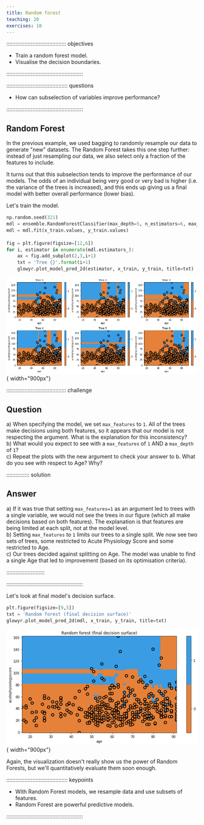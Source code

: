 ```yaml
---
title: Random forest
teaching: 20
exercises: 10
---
```


::::::::::::::::::::::::::::::::::::::: objectives

- Train a random forest model.
- Visualise the decision boundaries.

::::::::::::::::::::::::::::::::::::::::::::::::::

:::::::::::::::::::::::::::::::::::::::: questions

- How can subselection of variables improve performance?

::::::::::::::::::::::::::::::::::::::::::::::::::

## Random Forest

In the previous example, we used bagging to randomly resample our data to generate "new" datasets. The Random Forest takes this one step further: instead of just resampling our data, we also select only a fraction of the features to include.

It turns out that this subselection tends to improve the performance of our models. The odds of an individual being very good or very bad is higher (i.e. the variance of the trees is increased), and this ends up giving us a final model with better overall performance (lower bias).

Let's train the model.

```python
np.random.seed(321)
mdl = ensemble.RandomForestClassifier(max_depth=5, n_estimators=6, max_features=1)
mdl = mdl.fit(x_train.values, y_train.values)

fig = plt.figure(figsize=[12,6])
for i, estimator in enumerate(mdl.estimators_):    
    ax = fig.add_subplot(2,3,i+1)
    txt = 'Tree {}'.format(i+1)
    glowyr.plot_model_pred_2d(estimator, x_train, y_train, title=txt)
```

![](fig/section6-fig1.png){ width="900px"}

:::::::::::::::::::::::::::::::::::::::  challenge

## Question

a) When specifying the model, we set `max_features` to `1`. All of the trees make decisions using both features, so it appears that our model is not respecting the argument.  What is the explanation for this inconsistency?  
b) What would you expect to see with a `max_features` of `1` AND a `max_depth` of `1`?  
c) Repeat the plots with the new argument to check your answer to b. What do you see with respect to Age? Why?

:::::::::::::::  solution

## Answer

a) If it was true that setting `max_features=1` as an argument led to trees with a single variable, we would not see the trees in our figure (which all make decisions based on both features). The explanation is that features are being limited at each split, not at the model level.  
b) Setting `max_features` to `1` limits our trees to a single split. We now see two sets of trees, some restricted to Acute Physiology Score and some restricted to Age.  
c) Our trees decided against splitting on Age. The model was unable to find a single Age that led to improvement (based on its optimisation criteria).  



:::::::::::::::::::::::::

::::::::::::::::::::::::::::::::::::::::::::::::::

Let's look at final model's decision surface.

```python
plt.figure(figsize=[9,5])
txt = 'Random forest (final decision surface)'
glowyr.plot_model_pred_2d(mdl, x_train, y_train, title=txt)
```

![](fig/section6-fig2.png){ width="900px"}

Again, the visualization doesn't really show us the power of Random Forests, but we'll quantitatively evaluate them soon enough.



:::::::::::::::::::::::::::::::::::::::: keypoints

- With Random Forest models, we resample data and use subsets of features.
- Random Forest are powerful predictive models.

::::::::::::::::::::::::::::::::::::::::::::::::::


